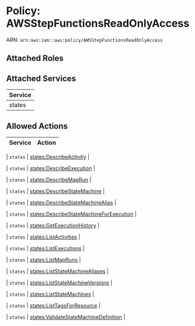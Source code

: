 # Policy: AWSStepFunctionsReadOnlyAccess

ARN: `arn:aws:iam::aws:policy/AWSStepFunctionsReadOnlyAccess`

## Attached Roles

## Attached Services

| Service |
|---------|
| states |

## Allowed Actions

| Service | Action |
|:-------:|--------|

| `states` | [states:DescribeActivity](../actions.md#states:describeactivity) |

| `states` | [states:DescribeExecution](../actions.md#states:describeexecution) |

| `states` | [states:DescribeMapRun](../actions.md#states:describemaprun) |

| `states` | [states:DescribeStateMachine](../actions.md#states:describestatemachine) |

| `states` | [states:DescribeStateMachineAlias](../actions.md#states:describestatemachinealias) |

| `states` | [states:DescribeStateMachineForExecution](../actions.md#states:describestatemachineforexecution) |

| `states` | [states:GetExecutionHistory](../actions.md#states:getexecutionhistory) |

| `states` | [states:ListActivities](../actions.md#states:listactivities) |

| `states` | [states:ListExecutions](../actions.md#states:listexecutions) |

| `states` | [states:ListMapRuns](../actions.md#states:listmapruns) |

| `states` | [states:ListStateMachineAliases](../actions.md#states:liststatemachinealiases) |

| `states` | [states:ListStateMachineVersions](../actions.md#states:liststatemachineversions) |

| `states` | [states:ListStateMachines](../actions.md#states:liststatemachines) |

| `states` | [states:ListTagsForResource](../actions.md#states:listtagsforresource) |

| `states` | [states:ValidateStateMachineDefinition](../actions.md#states:validatestatemachinedefinition) |
